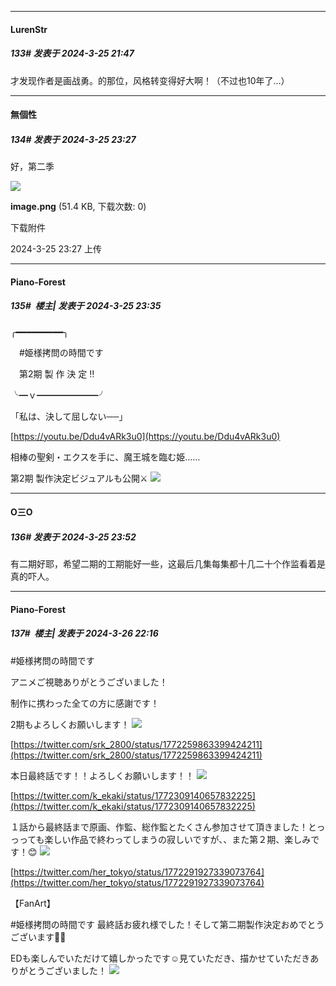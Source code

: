 ﻿
*****

####  LurenStr  
##### 133#       发表于 2024-3-25 21:47

才发现作者是画战勇。的那位，风格转变得好大啊！（不过也10年了…）


*****

####  無個性  
##### 134#       发表于 2024-3-25 23:27

好，第二季

<img src="https://img.saraba1st.com/forum/202403/25/232716d6z2kpi27g2ipz77.png" referrerpolicy="no-referrer">

<strong>image.png</strong> (51.4 KB, 下载次数: 0)

下载附件

2024-3-25 23:27 上传


*****

####  Piano-Forest  
##### 135#         楼主| 发表于 2024-3-25 23:35

╭━━━━━━━━━╮

　#姫様拷問の時間です

　第2期 製 作 決 定 ‼

╰━ｖ━━━━━━━╯

「私は、決して屈しない──」

[https://youtu.be/Ddu4vARk3u0](https://youtu.be/Ddu4vARk3u0)

相棒の聖剣・エクスを手に、魔王城を臨む姫……

第2期 製作決定ビジュアルも公開⚔
<img src="https://p.sda1.dev/16/305a659e2d8dcc7ad3c508ad0e2bf39e/20240325_233438.jpg" referrerpolicy="no-referrer">


*****

####  O三O  
##### 136#       发表于 2024-3-25 23:52

有二期好耶，希望二期的工期能好一些，这最后几集每集都十几二十个作监看着是真的吓人。


*****

####  Piano-Forest  
##### 137#         楼主| 发表于 2024-3-26 22:16

#姫様拷問の時間です 

アニメご視聴ありがとうございました！

制作に携わった全ての方に感謝です！

2期もよろしくお願いします！
<img src="https://p.sda1.dev/16/7bf0021dad211557849ca5cc5d5823da/20240325_233859.jpg" referrerpolicy="no-referrer">

[https://twitter.com/srk_2800/status/1772259863399424211](https://twitter.com/srk_2800/status/1772259863399424211)

本日最終話です！！よろしくお願いします！！
<img src="https://p.sda1.dev/16/a77f94fbd59fe5af6a57456de8890507/20240326_221254.jpg" referrerpolicy="no-referrer">

[https://twitter.com/k_ekaki/status/1772309140657832225](https://twitter.com/k_ekaki/status/1772309140657832225)

１話から最終話まで原画、作監、総作監とたくさん参加させて頂きました！とっっっても楽しい作品で終わってしまうの寂しいですが、、また第２期、楽しみです！😊
<img src="https://p.sda1.dev/16/b30701bfb39d353bf0fd5f37386295ca/20240326_221307.jpg" referrerpolicy="no-referrer">

[https://twitter.com/her_tokyo/status/1772291927339073764](https://twitter.com/her_tokyo/status/1772291927339073764)

【FanArt】

#姫様拷問の時間です 最終話お疲れ様でした！そして第二期製作決定おめでとうございます💐🎉

EDも楽しんでいただけて嬉しかったです☺️見ていただき、描かせていただきありがとうございました！
<img src="https://p.sda1.dev/16/82a3505f9b342c593bc8ef6f0efc2097/20240326_221314.jpg" referrerpolicy="no-referrer">

